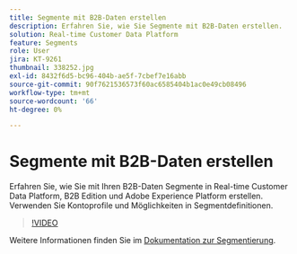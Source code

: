 ```yaml
---
title: Segmente mit B2B-Daten erstellen
description: Erfahren Sie, wie Sie Segmente mit B2B-Daten erstellen.
solution: Real-time Customer Data Platform
feature: Segments
role: User
jira: KT-9261
thumbnail: 338252.jpg
exl-id: 8432f6d5-bc96-404b-ae5f-7cbef7e16abb
source-git-commit: 90f7621536573f60ac6585404b1ac0e49cb08496
workflow-type: tm+mt
source-wordcount: '66'
ht-degree: 0%

---
```


# Segmente mit B2B-Daten erstellen

Erfahren Sie, wie Sie mit Ihren B2B-Daten Segmente in Real-time Customer Data Platform, B2B Edition und Adobe Experience Platform erstellen. Verwenden Sie Kontoprofile und Möglichkeiten in Segmentdefinitionen.

>[!VIDEO](https://video.tv.adobe.com/v/338252?quality=12&learn=on)

Weitere Informationen finden Sie im [Dokumentation zur Segmentierung](https://experienceleague.adobe.com/docs/experience-platform/rtcdp/profile/profile-browse.html).
